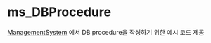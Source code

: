 # ms_DBProcedure

[ManagementSystem](https://github.com/psns0122/ManagementSystem) 에서 DB procedure을 작성하기 위한 예시 코드 제공
